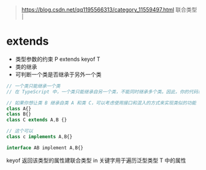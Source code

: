 > https://blog.csdn.net/qq1195566313/category_11559497.html
联合类型 |

# extends
- 类型参数的约束 P extends keyof T
- 类的继承
- 可判断一个类是否继承于另外一个类

```js
// 一个类只能继承一个类
// 在 TypeScript 中，一个类只能继承自另一个类，不能同时继承多个类。因此，你的代码示例是不合法的。

// 如果你想让类 B 继承自类 A 和类 C，可以考虑使用接口和混入的方式来实现类似的功能  以下不合法
class A{}
class B{}
class C extends A,B {}

// 这个可以
class c implements A,B{}

interface AB implement A,B{}
```

keyof 返回该类型的属性建联合类型
in 关键字用于遍历泛型类型 T 中的属性